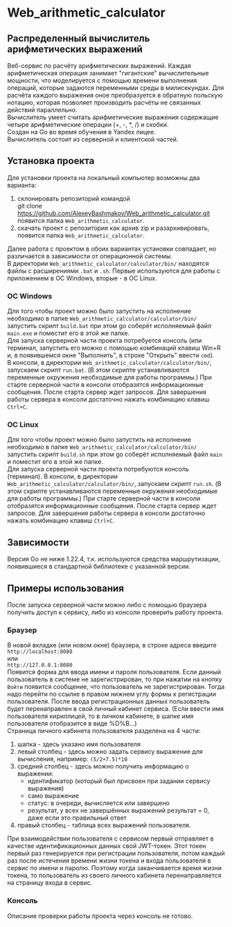 # Web_arithmetic_calculator
## Распределенный вычислитель арифметических выражений
Веб-сервис по расчёту арифметических выражений. Каждая арифметическая операция занимает "гигантские" вычислительные мощности, что моделируется с помощью времени выполнения операций, которые задаются переменными среды в милисекундах.
Для расчёта каждого выражения оное преобразуется в обратную польскую нотацию, которая позволяет производить расчёты не связанных действий параллельно.<br>
Вычислитель умеет считать арифметические выражения содержащие четыре арифметические операции (+, -, *, /) и скобки.<br>
Создан на Go во время обучения в Yandex лицее.<br>
Вычислитель состоит из серверной и клиентской частей.

## Установка проекта
Для установки проекта на локальный компьютер возможны два варианта:
1) склонировать репозиторий командой<br>
git clone https://github.com/AlexeyBashmakov/Web_arithmetic_calculator.git<br>
появится папка `Web_arithmetic_calculator`.
2) скачать проект с репозитория как архив zip и разархивировать, появится папка `Web_arithmetic_calculator`.

Далее работа с проектом в обоих вариантах установки совпадает, но различается в зависимости от операционной системы.<br>
В директории `Web_arithmetic_calculator/calculator/bin/` находятся файлы с расширениями `.bat` и `.sh`. Первые используются для работы с приложением в ОС Windows, вторые - в ОС Linux.
### ОС Windows
Для того чтобы проект можно было запустить на исполнение необходимо в папке `Web_arithmetic_calculator/calculator/bin/`
запустить скрипт `build.bat` при этом go соберёт исполняемый файл `main.exe` и поместит его в этой же папке.<br>
Для запуска серверной части проекта потребуется консоль (или терминал, запустить его можно с помощью комбинаций клавиш Win+R и, 
в появившемся окне "Выполнить", в строке "Открыть" ввести `cmd`).<br> 
В консоли, в директории `Web_arithmetic_calculator/calculator/bin/`, запускаем скрипт `run.bat`. 
(В этом скрипте устанавливаются переменные окружения необходимые для работы программы.) 
При старте серверной части в консоли отобразятся информационные сообщения. После старта сервер ждет запросов. Для завершения 
работы сервера в консоли достаточно нажать комбинацию клавиш `Ctrl+C`.<br>

### ОС Linux
Для того чтобы проект можно было запустить на исполнение необходимо в папке `Web_arithmetic_calculator/calculator/bin/`
запустить скрипт `build.sh` при этом go соберёт исполняемый файл `main` и поместит его в этой же папке.<br>
Для запуска серверной части проекта потребуются консоль (терминал). В консоли, в директории `Web_arithmetic_calculator/calculator/bin/`, запускаем скрипт `run.sh`. 
(В этом скрипте устанавливаются переменные окружения необходимые для работы программы.) 
При старте серверной части в консоли отобразятся информационные сообщения. После старта сервер ждет запросов. Для завершения 
работы сервера в консоли достаточно нажать комбинацию клавиш `Ctrl+C`.

## Зависимости
Версия Go не ниже 1.22.4, т.к. используются средства маршрутизации, появившиеся в стандартной библиотеке с указанной версии.

## Примеры использования
После запуска серверной части можно либо с помощью браузера получить доступ к сервису, либо из консоли проверить работу проекта.
### Браузер
В новой вкладке (или новом окне) браузера, в строке адреса введите<br>
`http://localhost:8080`<br>
или<br>
`http://127.0.0.1:8080`<br>
Появится форма для ввода имени и пароля пользователя. Если данный пользователь в системе не зарегистрирован, то при нажатии на кнопку `Войти` появится сообщение, что пользователь не зарегистрирован.
Тогда надо перейти по ссылке в правом нижнем углу формы к регистрации пользователя. После ввода регистрационных данных пользователь будет перенаправлен в свой личный кабинет сервиса. (Если ввести 
имя пользователя кириллицей, то в личном кабинете, в шапке имя пользователя отобразится в виде %D%B...)<br>
Страница личного кабинета пользователя разделена на 4 части:
1. шапка - здесь указано имя пользователя
2. левый столбец - здесь можно задать сервису выражение для вычисления, например: `(5/2+7.5)*10`
3. средний столбец - здесь можно получить информацию о выражении:
   - идентификатор (который был присвоен при задании сервису выражения)
   - само выражение
   - статус: в очереди, вычисляется или завершено
   - результат, у всех не завершённых выражений результат = 0, даже если это правильный ответ
4. правый столбец - таблица всех выражений пользователя.

При взаимодействии пользователя с сервисом первый отправляет в качестве идентификационных данных свой JWT-токен. Этот токен первый раз генерируется при регистрации пользователя, 
потом каждый раз после истечения времени жизни токена и входа пользователя в сервис по имени и паролю. Поэтому когда заканчивается время жизни токена, то пользователь из своего личного кабинета 
перенаправляется на страницу входа в сервис.

### Консоль
Описание проверки работы проекта через консоль не готово.
